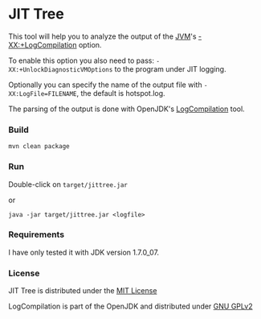 # JIT Tree

This tool will help you to analyze the output of the [JVM](http://www.oracle.com/technetwork/java/javase/overview/index.html)'s [-XX:+LogCompilation](https://wikis.oracle.com/display/HotSpotInternals/LogCompilation+overview) option.

To enable this option you also need to pass: ```-XX:+UnlockDiagnosticVMOptions``` to the program under JIT logging.

Optionally you can specify the name of the output file with ```-XX:LogFile=FILENAME```, the default is hotspot.log.

The parsing of the output is done with OpenJDK's [LogCompilation](http://hg.openjdk.java.net/jdk7u/jdk7u-dev/hotspot/file/tip/src/share/tools/LogCompilation/) tool.

### Build
```mvn clean package```

### Run
Double-click on ```target/jittree.jar```

or

```java -jar target/jittree.jar <logfile>```


### Requirements
I have only tested it with JDK version 1.7.0_07.

### License
JIT Tree is distributed under the [MIT License](http://opensource.org/licenses/MIT)

LogCompilation is part of the OpenJDK and distributed under [GNU GPLv2](http://opensource.org/licenses/gpl-2.0.php)
